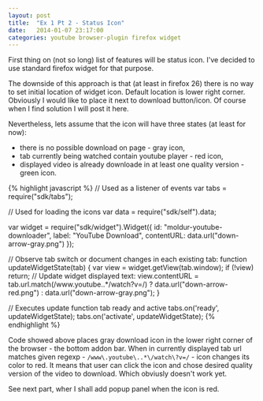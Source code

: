 ```yaml
---
layout: post
title:  "Ex 1 Pt 2 - Status Icon"
date:   2014-01-07 23:17:00
categories: youtube browser-plugin firefox widget
---
```


First thing on (not so long) list of features will be status icon.
I've decided to use standard firefox widget for that purpose.

The downside of this approach is that (at least in firefox 26) there
is no way to set initial location of widget icon. Default location
is lower right corner. Obviously I would like to place it next to download 
button/icon. Of course when I find solution I will post it here.

Nevertheless, lets assume that the icon will have three states (at least for
now):

- there is no possible download on page - gray icon,
- tab currently being watched contain youtube player - red icon,
- displayed video is already downloade in at least one quality version - green icon.

{% highlight javascript %}
// Used as a listener of events
var tabs = require("sdk/tabs");

// Used for loading the icons
var data = require("sdk/self").data;

var widget = require("sdk/widget").Widget({
    id: "moldur-youtube-downloader",
    label: "YouTube Download",
    contentURL: data.url("down-arrow-gray.png")
});

// Observe tab switch or document changes in each existing tab:
function updateWidgetState(tab) {
    var view = widget.getView(tab.window);
    if (!view) return;
    // Update widget displayed text:
    view.contentURL = tab.url.match(/www\.youtube\..*\/watch\?v=/) ? 
        data.url("down-arrow-red.png") : data.url("down-arrow-gray.png");
}

// Executes update function tab ready and active
tabs.on('ready', updateWidgetState);
tabs.on('activate', updateWidgetState);
{% endhighlight %}

Code showed above places gray download icon in the lower right corner
of the browser - the bottom addon bar. When in currently displayed tab url 
matches given regexp - `/www\.youtube\..*\/watch\?v=/` - icon changes its
color to red. It means that user can click the icon and chose desired
quality version of the video to download. Which obviusly doesn't work yet.

See next part, wher I shall add popup panel when the icon is red.

